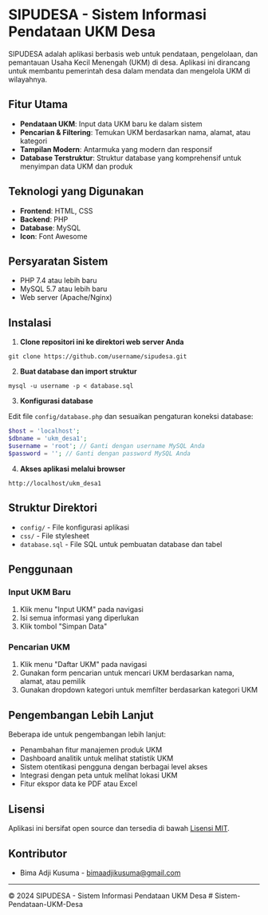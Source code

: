 # SIPUDESA - Sistem Informasi Pendataan UKM Desa

SIPUDESA adalah aplikasi berbasis web untuk pendataan, pengelolaan, dan pemantauan Usaha Kecil Menengah (UKM) di desa. Aplikasi ini dirancang untuk membantu pemerintah desa dalam mendata dan mengelola UKM di wilayahnya.

## Fitur Utama

- **Pendataan UKM**: Input data UKM baru ke dalam sistem
- **Pencarian & Filtering**: Temukan UKM berdasarkan nama, alamat, atau kategori
- **Tampilan Modern**: Antarmuka yang modern dan responsif
- **Database Terstruktur**: Struktur database yang komprehensif untuk menyimpan data UKM dan produk

## Teknologi yang Digunakan

- **Frontend**: HTML, CSS
- **Backend**: PHP
- **Database**: MySQL
- **Icon**: Font Awesome

## Persyaratan Sistem

- PHP 7.4 atau lebih baru
- MySQL 5.7 atau lebih baru
- Web server (Apache/Nginx)

## Instalasi

1. **Clone repositori ini ke direktori web server Anda**

```
git clone https://github.com/username/sipudesa.git
```

2. **Buat database dan import struktur**

```
mysql -u username -p < database.sql
```

3. **Konfigurasi database**

Edit file `config/database.php` dan sesuaikan pengaturan koneksi database:

```php
$host = 'localhost';
$dbname = 'ukm_desa1';
$username = 'root'; // Ganti dengan username MySQL Anda
$password = ''; // Ganti dengan password MySQL Anda
```

4. **Akses aplikasi melalui browser**

```
http://localhost/ukm_desa1
```

## Struktur Direktori

- `config/` - File konfigurasi aplikasi
- `css/` - File stylesheet
- `database.sql` - File SQL untuk pembuatan database dan tabel

## Penggunaan

### Input UKM Baru

1. Klik menu "Input UKM" pada navigasi
2. Isi semua informasi yang diperlukan
3. Klik tombol "Simpan Data"

### Pencarian UKM

1. Klik menu "Daftar UKM" pada navigasi
2. Gunakan form pencarian untuk mencari UKM berdasarkan nama, alamat, atau pemilik
3. Gunakan dropdown kategori untuk memfilter berdasarkan kategori UKM

## Pengembangan Lebih Lanjut

Beberapa ide untuk pengembangan lebih lanjut:

- Penambahan fitur manajemen produk UKM
- Dashboard analitik untuk melihat statistik UKM
- Sistem otentikasi pengguna dengan berbagai level akses
- Integrasi dengan peta untuk melihat lokasi UKM
- Fitur ekspor data ke PDF atau Excel

## Lisensi

Aplikasi ini bersifat open source dan tersedia di bawah [Lisensi MIT](LICENSE).

## Kontributor

- Bima Adji Kusuma - bimaadjikusuma@gmail.com

---

&copy; 2024 SIPUDESA - Sistem Informasi Pendataan UKM Desa # Sistem-Pendataan-UKM-Desa
